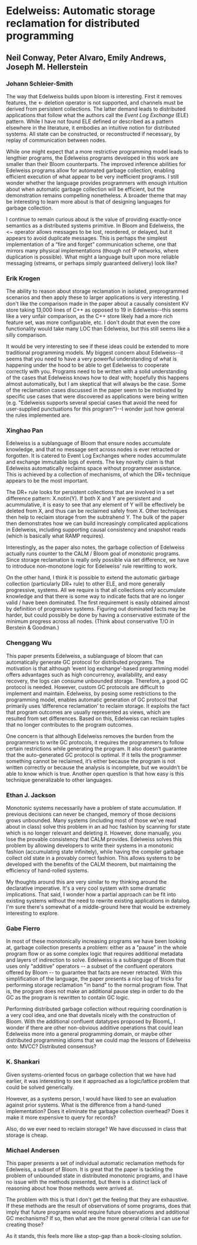 # Edelweiss: Automatic storage reclamation for distributed programming

## Neil Conway, Peter Alvaro, Emily Andrews, Joseph M. Hellerstein

### Johann Schleier-Smith

The way that Edelweiss builds upon bloom is interesting. First it removes features, the <- deletion operator is not supported, and channels must be derived from persistent collections. The latter demand leads to distributed applications that follow what the authors call the *Event Log Exchange* (ELE) pattern. While I have not found ELE defined or described as a pattern elsewhere in the literature, it embodies an intuitive notion for distributed systems. All state can be constructed, or reconstructed if necessary, by replay of communication between nodes.

While one might expect that a more restrictive programming model leads to lengthier programs, the Edelweiss programs developed in this work are smaller than their Bloom counterparts. The improved inference abilities for Edelweiss programs allow for automated garbage collection, enabling efficient execution of what appear to be very inefficient programs. I still wonder whether the language provides programmers with enough intuition about when automatic garbage collection will be efficient, but the demonstration remains compelling nonetheless. A broader theme that may be interesting to learn more about is that of designing languages for garbage collection.

I continue to remain curious about is the value of providing exactly-once semantics as a distributed systems primitive. In Bloom and Edelweiss, the
<~ operator allows messages to be lost, reordered, or delayed, but it appears to avoid duplicate messages. This is perhaps the simplest implementation of a “fire and forget” communication scheme, one that mirrors many physical implementations (though not IP networks, where duplication is possible). What might a language built upon more reliable messaging (streams, or perhaps simply guaranteed delivery) look like?

### Erik Krogen
The ability to reason about storage reclamation in isolated, preprogrammed scenarios and then apply these to larger applications is very interesting. I don't like the comparison made in the paper about a causally consistent KV store taking 13,000 lines of C++ as opposed to 19 in Edelweiss--this seems like a very unfair comparison, as the C++ store likely had a more rich feature set, was more configurable, etc. I don't doubt that even the core functionality would take many LOC than Edelweiss, but this still seems like a silly comparison.

It would be very interesting to see if these ideas could be extended to more traditional programming models. My biggest concern about Edelweiss--it seems that you need to have a very powerful understanding of what is happening under the hood to be able to get Edelweiss to cooperate correctly with you. Programs need to be written with a solid understanding of the cases that Edelweiss knows how to deal with; hopefully this happens almost automatically, but I am skeptical that will always be the case. Some of the reclamation cases discussed in the paper seem to be motivated by specific use cases that were discovered as applications were being written (e.g. "Edelweiss supports several special cases that avoid the need for user-supplied punctuations for this program")--I wonder just how general the rules implemented are.

### Xinghao Pan

Edelweiss is a sublanguage of Bloom that ensure nodes accumulate knowledge, and that no message sent across nodes is ever retracted or forgotten.
It is catered to Event Log Exchanges where nodes accummulate and exchange immutable logs of events.
The key novelty claim is that Edelweiss automatically reclaims space without programmer assistance.
This is achieved by a collection of mechanisms, of which the DR+ technique appears to be the most important.

The DR+ rule looks for persistent collections that are involved in a set difference pattern: X.notin(Y).
If both X and Y are persistent and acummulative, it is easy to see that any element of Y will be effectively be deleted from X, and thus can be reclaimed safely from X.
Other techniques then help to reclaim storage from the subtrahend Y.
The bulk of the paper then demonstrates how we can build increasingly complicated applications in Edelweiss, including supporting causal consistency and snapshot reads (which is basically what RAMP requires).

Interestingly, as the paper also notes, the garbage collection of Edelweiss actually runs counter to the CALM / Bloom goal of monotonic programs.
Since storage reclamation is really only possible via set difference, we have to introduce non-monotone logic for Edelweiss' rule rewritting to work.

On the other hand, I think it is possible to extend the automatic garbage collection (particularly DR+ rule) to other ELE, and more generally progressive, systems.
All we require is that all collections only accumulate knowledge and that there is some way to indicate facts that are no longer valid / have been dominated.
The first requirement is easily obtained almost by definition of progressive systems.
Figuring out dominated facts may be harder, but could possibly be done by having a conservative estimate of the minimum progress across all nodes.
(Think about conservative T/O in Berstein & Goodman.)

### Chenggang Wu

This paper presents Edelweiss, a sublanguage of bloom that can automatically generate GC protocol for distributed programs. The motivation is that although ‘event log exchange’-based programming model offers advantages such as high concurrency, availability, and easy recovery, the logs can consume unbounded storage. Therefore, a good GC protocol is needed. However, custom GC protocols are difficult to implement and maintain. Edelweiss, by posing some restrictions to the programming model, enables automatic generation of GC protocol that primarily uses ‘difference reclamation’ to reclaim storage. It exploits the fact that program outcomes are usually represented as views, which are resulted from set differences. Based on this, Edelweiss can reclaim tuples that no longer contributes to the program outcomes.

One concern is that although Edelweiss removes the burden from the programmers to write GC protocols, it requires the programmers to follow certain restrictions while generating the program. It also doesn’t guarantee that the auto-generated GC protocol is optimal. If it tells the programmer something cannot be reclaimed, it’s either because the program is not written correctly or because the analysis is incomplete, but we wouldn’t be able to know which is true. Another open question is that how easy is this technique generalizable to other languages.

### Ethan J. Jackson
Monotonic systems necessarily have a problem of state accumulation.  If
previous decisions can never be changed, memory of those decisions grows
unbounded.  Many systems (including most of those we've read about in class)
solve this problem in an ad hoc fashion by scanning for state which is no
longer relevant and deleting it.  However, done manually, you lose the
provable consistency that CALM provides. Edelweiss solves this problem by
allowing developers to write their systems in a monotonic fashion (accumulating
state infinitely), while having the compiler garbage collect old state in a
provably correct fashion.  This allows systems to be developed with the
benefits of the CALM theorem, but maintaining the efficiency of hand-rolled
systems.

My thoughts around this are very similar to my thinking around the declarative
imperative.  It's a very cool system with some dramatic implications.  That
said, I wonder how a partial approach can be fit into existing systems without
the need to rewrite existing applications in datalog.  I'm sure there's
somewhat of a middle-ground here that would be extremely interesting to explore.

### Gabe Fierro

In most of these monotonically increasing programs we have been looking at,
garbage collection presents a problem: either as a "pause" in the whole program
flow or as some complex logic that requires additional metadata and layers of
indirection to solve. Edelweiss is a sublanguge of Bloom that uses only
"additive" operators -- a subset of the confluent operators offered by Bloom --
to guarantee that facts are never retracted. With this simplification of the
language, the paper presents a nice bag of tricks for performing storage
reclamation "in band" to the normal program flow. That is, the program does not
make an additional pause step in order to do the GC as the program is rewritten
to contain GC logic.

Performing distributed garbage collection without requiring coordination is a
very cool idea, and one that dovetails nicely with the construction of Bloom.
With the additional confluent datatypes proposed by BloomL, I wonder if there
are other non-obvious additive operations that could lean Edelweiss more into a
general programming domain, or maybe other distributed programming idioms
that we could map the lessons of Edelweiss onto: MVCC? Distributed consensus?

### K. Shankari

Given systems-oriented focus on garbage collection that we have had earlier, it
was interesting to see it approached as a logic/lattice problem that could be
solved generically.

However, as a systems person, I would have liked to see an evaluation against
prior systems. What is the difference from a hand-tuned implementation? Does it
eliminate the garbage collection overhead? Does it make it more expensive to
query for records?

Also, do we ever need to reclaim storage? We have discussed in class that
storage is cheap.

### Michael Andersen

This paper presents a set of individual automatic reclamation methods for
Edelweiss, a subset of Bloom. It is great that the paper is tackling the problem
of unbounded state in distributed monotonic programs, and I have no issue with
the methods presented, but there is a distinct lack of reasoning about how
those methods were arrived at.

The problem with this is that I don't get the feeling that they are exhaustive.
If these methods are the result of observations of some programs, does that imply
that future programs would require future observations and additional GC mechanisms?
If so, then what are the more general criteria I can use for creating those?

As it stands, this feels more like a stop-gap than a book-closing solution.
